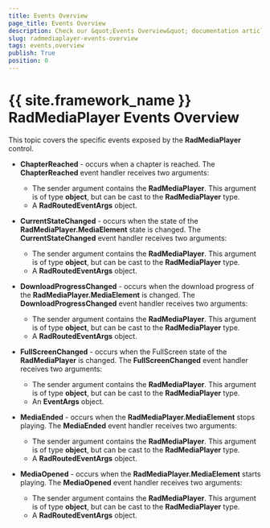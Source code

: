 ```yaml
---
title: Events Overview
page_title: Events Overview
description: Check our &quot;Events Overview&quot; documentation article for the RadMediaPlayer {{ site.framework_name }} control.
slug: radmediaplayer-events-overview
tags: events,overview
publish: True
position: 0
---
```


# {{ site.framework_name }} RadMediaPlayer Events Overview

This topic covers the specific events exposed by the __RadMediaPlayer__ control. 

* __ChapterReached__ - occurs when a chapter is reached. The __ChapterReached__ event handler receives two arguments:
	* The sender argument contains the __RadMediaPlayer__. This argument is of type __object__, but can be cast to the __RadMediaPlayer__ type.
	* A __RadRoutedEventArgs__ object.

* __CurrentStateChanged__ - occurs when the state of the __RadMediaPlayer.MediaElement__ state is changed. The __CurrentStateChanged__ event handler receives two arguments:
	* The sender argument contains the __RadMediaPlayer__. This argument is of type __object__, but can be cast to the __RadMediaPlayer__ type.
	* A __RadRoutedEventArgs__ object.
	
* __DownloadProgressChanged__ - occurs when the download progress of the __RadMediaPlayer.MediaElement__ is changed. The __DownloadProgressChanged__ event handler receives two arguments:
	* The sender argument contains the __RadMediaPlayer__. This argument is of type __object__, but can be cast to the __RadMediaPlayer__ type.
	* A __RadRoutedEventArgs__ object.
	
* __FullScreenChanged__ - occurs when the FullScreen state of the __RadMediaPlayer__ is changed. The __FullScreenChanged__ event handler receives two arguments:
	* The sender argument contains the __RadMediaPlayer__. This argument is of type __object__, but can be cast to the __RadMediaPlayer__ type.
	* An __EventArgs__ object.

* __MediaEnded__ - occurs when the __RadMediaPlayer.MediaElement__ stops playing. The __MediaEnded__ event handler receives two arguments:
	* The sender argument contains the __RadMediaPlayer__. This argument is of type __object__, but can be cast to the __RadMediaPlayer__ type.
	* A __RadRoutedEventArgs__ object.							

* __MediaOpened__ - occurs when the __RadMediaPlayer.MediaElement__ starts playing. The __MediaOpened__ event handler receives two arguments:
	* The sender argument contains the __RadMediaPlayer__. This argument is of type __object__, but can be cast to the __RadMediaPlayer__ type.
	* A __RadRoutedEventArgs__ object.